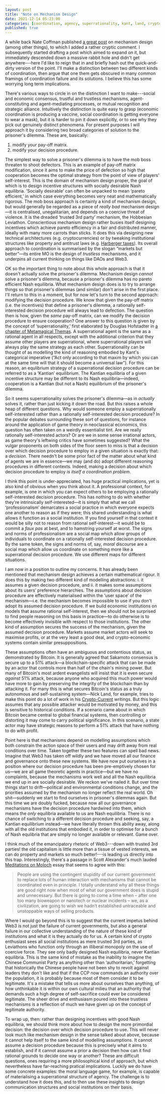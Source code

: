 ```yaml
---
layout: post
title: "Note on Mechanism Design"
date: 2021-12-14 05:23:00
categories: [coordination, agency, superrationality, kant, land, crypto]
published: true
---
```


A while back Nate Coffman published [a great post](https://ncoffman96.medium.com/designing-resonant-forms-of-social-organization-949a93bc1e97) on mechanism design (among other things), to which I added a rather cryptic comment. I subsequently started drafting a post which aimed to expand on it, but immediately descended down a massive rabbit hole and didn't get anywhere---here I'd like to reign that in and briefly hash out the quick-and-dirty version of the point. I'll make a distinction between two different kinds of coordination, then argue that one them gets obscured in many common framings of coordination failure and its solutions. I believe this has some worrying long term implications.

<!--more-->

There's various ways to circle in on the distinction I want to make---social and economic consensus, trustful and trustless mechanisms, agent-constituting and agent-mediating processes, or mutual recognition and strategic alliance. Intuitively the distinction is quite easy to grasp (economic coordination is producing a vaccine, social coordination is getting everyone to wear a mask), but it is harder to pin it down explicitly, or to see why they pick out genuinely distinct phenomena. For present purposes I will approach it by considering two broad categories of solution to the prisoner's dilemma. These are, basically:

1. modify your pay-off matrix.
2. modify your decision procedure.

The simplest way to solve a prisoner's dilemma is to have the mob boss threaten to shoot defectors. This is an example of pay-off matrix modification, since it aims to make the price of defection so high that cooperation becomes the optimal strategy from the point of view of players' self-interest. This is the domain of mechanism design proper, the goal of which is to design incentive structures with socially desirable Nash equilibria. ’Socially desirable’ can often be unpacked to mean ‘pareto efficient,’ in which case everything becomes very neat and mathematically rigorous. The mob boss approach is certainly a kind of mechanism design, but would generally be regarded as a piece of _really bad_ mechanism design—it is centralised, unegalitarian, and depends on a coercive threat of violence. It is the dreaded ‘trusted 3rd party’ mechanism, the Hobbesian Leviathon. Conscientious mechanism design rather busies itself designing incentives which achieve pareto efficiency in a fair and distributed manner, ideally with many more carrots than sticks. It does this via designing new technical architectures (e.g. cryptocurrencies) or by tweaking institutional structures like property and antitrust laws (e.g. [Harberger taxes](https://vitalik.ca/general/2018/04/20/radical_markets.html)). Its overall approach to coordination is summarised by the slogan “markets but better”—its entire MO is the design of _trustless_ mechanisms, and it underpins all current thinking on things like DAOs and Web3.

OK so the important thing to note about this whole approach is that it doesn't actually solve the prisoner's dilemma. Mechanism design _cannot_ solve a prisoner's dilemma, because a prisoner's dilemma has no pareto efficient Nash equilibria. What mechanism design does is to try to arrange things so that prisoner's dilemmas (and similar) don't arise in the first place. I'll return to this in a moment, but for now let's turn to the second approach: modifying the decision procedure. We know that given the pay-off matrix (i.e. the incentives) that define a prisoner's dilemma, a rationally self-interested decision procedure will always lead to defection. The question then is how, given the _same_ pay-off matrix, can we modify the decision procedure to ensure cooperation? One answer to this question is given by the concept of ‘superrationality,’ first elaborated by Douglas Hofstadter in [a chapter of Metamagical Themas](https://www.gwern.net/docs/existential-risk/1985-hofstadter#dilemmas-for-superrational-thinkers-leading-up-to-a-luring-lottery). A superrational agent is the same as a rational agent in all respects, except with the additional criterion that they assume other players are superrational, where superrational players will always play the same strategy as each other. Superrationality can be thought of as modelling the kind of reasoning embodied by Kant's categorical imperative (“Act only according to that maxim by which you can at the same time will that it should become a universal law”). For this reason, an equlibrium strategy of a superrational decision procedure can be referred to as a ‘Kantian’ equilibrium. The Kantian equilibria of a given incentive structure may be different to its Nash equilibria—indeed, cooperation is a Kantian (but not a Nash) equilibrium of the prisoner's dilemma.

So it seems superrationality solves the prisoner's dilemma—as in _actually_ solves it, rather than just kicking it down the road. But this raises a whole heap of different questions. Why would someone employ a superrationally self-interested rather than a rationally self-interested decision procedure? In the popular debates surrounding these sort of questions, for instance around the application of game theory in neoclassical economics, this question has often taken on a weirdly essentialist tint. Are we really rationally self-interested actors? Or are we in some sense irrational actors, as game theory's leftwing critics have sometimes suggested? What the vulgar proponents on both sides of the floor seem to miss is that a decision over which decision procedure to employ in a given situation is exactly that: a _decision_. There needn't be some prior fact of the matter about what kind of agents we are in essence—we may (and do) adopt different reasoning procedures in different contexts. Indeed, making a decision about which decision procedure to employ _is itself a coordination problem_.

I think this point is under-appreciated, has huge practical implications, yet is also kind of obvious when you think about it. A professional context, for example, is one in which you can expect others to be employing a rationally self-interested decision procedure. This has nothing to do with whether they're intrinsically self-interested—it is simply that what we call ‘professionalism’ demarcates a social practice in which everyone expects one another to reason as if they were; this shared understanding is what allows it function as a social institution. If you find yourself in that context it would be silly not to reason from rational self-interest—it would be to commit a _faux pas_ at best, and to hamstring yourself at worst. The signs and norms of professionalism are a social map which allow groups of individuals to coordinate on a rationally self-interested decision procedure. By the same token, the signs and norms of, say, _moral_ discourse are a social map which allow us coordinate on something more like a superrational decision procedure. We use different maps for different situations.

I am now in a position to outline my concerns. It has already been mentioned that mechanism design achieves a certain mathematical rigour. It does this by making two different kind of modelling abstractions: i. it assumes a given decision procedure, and ii. it makes some assumptions about its users’ preference hierarchies. The assumptions about decision procedure are effectively materialised within the ‘user space’ of the mechanism—i.e. the mechanism becomes impossible to use if you don't adopt its assumed decision procedure. If we build economic institutions on models that assume rational self-interest, then we should not be surprised to find people reasoning on this basis in practice—to do otherwise is to become effectively invisible with respect to those institutions. The other kind of assumption secures the success of the mechanism, given the assumed decision procedure. Markets assume market actors will seek to maximise profits, or at the very least a good deal, and crypto-economic systems contain similar presuppositions.

These assumptions often have an ambiguous and contentious status, as demonstrated by Bitcoin. It is generally agreed that Sakamoto consensus is secure up to a 51% attack—a blockchain-specific attack that can be made by an actor that controls more than half of the chain's mining power. But many of Bitcoin's most ardent evangelists will insist that it is even secure _against_ 51% attack, because anyone who acquired this much power would have more to gain by preserving the integrity of the blockchain than by attacking it. For many this is what secures Bitcoin's status as a truly autonomous and self-sustaining system—Nick Land, for example, tries to make this point do a lot of work in his [Crypto-Current](https://etscrivner.github.io/cryptocurrent/) writings. But this logic assumes that any possible attacker would be motivated by money, and this is sensitive to historical conditions. If a scenario came about in which Bitcoin became central to global financial systems, then controlling or distorting it may come to carry political significance. In this scenario, a state actor may have strategic reasons to perform a 51% attack that have nothing to do with profit.

Point here is that mechanisms depend on modelling assumptions which both constrain the action space of their users and may drift away from real conditions over time. Taken together these two features can spell bad news. Imagine that Web3 has taken off wildly and we have moved all our finance and governance onto these new systems. We have now put ourselves in a position where our decision procedure has been pre-emptively chosen for us—we are all game theoretic agents in practice—but we have no complaints, because the mechanisms work well and all the Nash equilibria we end up in are socially desirable. We reckon we've nailed it. But over time things start to drift—political and environmental conditions change, and the priorities assumed by the mechanism no longer reflect the real world. Oh shit—suddenly we start to find ourselves in prisoner's dilemmas again. But this time we are doubly fucked, because now all our governance mechanisms have the decision procedure hardwired into them, which means the _only_ equilibria available to us are Nash equilibria. There is no chance of switching to a different decision procedure and seeking, say, a Kantian equilibrium instead—we have literally thrown this ability away, along with all the old institutions that embodied it, in order to optimise for a bunch of Nash equlibria that are simply no longer available or relevant. Game over.

I think much of the emancipatory rhetoric of Web3---down with trusted 3rd parties! the old capitalism is little more than a tissue of vested interests, we can do property and markets so much better!---is leading us directly into this trap.  Interestingly, there's a passage in Scott Alexander's much lauded [Meditations on Moloch](https://slatestarcodex.com/2014/07/30/meditations-on-moloch/) essay that seems to agree with this:

> People are using the contingent stupidity of our current government to replace lots of human interaction with mechanisms that cannot be coordinated even in principle. I totally understand why all these things are good right now when most of what our government does is stupid and unnecessary. But there is going to come a time when – after one too many bioweapon or nanotech or nuclear incidents – we, as a civilization, are going to wish we hadn’t established untraceable and unstoppable ways of selling products.

Where I would go beyond this is to suggest that the current impetus behind Web3 is not just the failure of current governments, but also a general failure in our collective understanding of the nature of these kind of institutions and what it is they actually do for us. A certain kind of crypto enthusiast sees all social institutions as mere trusted 3rd parties, as Leviathons who function only through an illiberal monopoly on the use of coercive force. They see only badly designed Nash equilibria, never Kantian equilibria. This is the same kind of mistake as the inability to imagine the Chinese Communist Party as anything other than ‘authoritarian,’ forgetting that historically the Chinese people have not been shy to revolt against leaders they don't like and that if the CCP now commands an authority over the population, it is probably because most of them consider it to be legitimate. It's a mistake that tells us more about ourselves than anything, of how unthinkable it is within our own cultural milieu that an authority that demands such a high degree of self-sacrifice could ever be considered legitimate. The sheer drive and enthusiasm poured into these trustless mechanisms is a reflection of much we have given up on the concept of legitimate authority.

To wrap up, then: rather than designing incentives with good Nash equilibria, we should think more about how to design the more primordial decision: the decision over which decision procedure to use. This will never look much like mechanism design in the sense talked about above, because it cannot help itself to the same kind of modelling assumptions. It cannot assume a decision procedure because this is precisely what it aims to establish, and if it cannot assume a prior a decision then how can it find rational grounds to decide one way or another? These are difficult questions, ones requiring a more philosophical kind of approach, but which nevertheless have far-reaching pratical implications. Luckily we do have some concrete examples: the moral language game, for example, is capable of materialising a superrational structure of agency. The challenge is to understand how it does this, and to then use these insights to design communication structures and social institutions on their basis.
